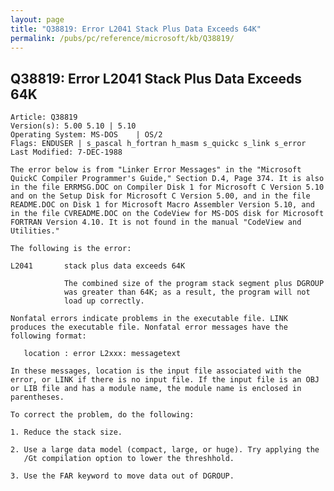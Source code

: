 ```yaml
---
layout: page
title: "Q38819: Error L2041 Stack Plus Data Exceeds 64K"
permalink: /pubs/pc/reference/microsoft/kb/Q38819/
---
```


## Q38819: Error L2041 Stack Plus Data Exceeds 64K

	Article: Q38819
	Version(s): 5.00 5.10 | 5.10
	Operating System: MS-DOS    | OS/2
	Flags: ENDUSER | s_pascal h_fortran h_masm s_quickc s_link s_error
	Last Modified: 7-DEC-1988
	
	The error below is from "Linker Error Messages" in the "Microsoft
	QuickC Compiler Programmer's Guide," Section D.4, Page 374. It is also
	in the file ERRMSG.DOC on Compiler Disk 1 for Microsoft C Version 5.10
	and on the Setup Disk for Microsoft C Version 5.00, and in the file
	README.DOC on Disk 1 for Microsoft Macro Assembler Version 5.10, and
	in the file CVREADME.DOC on the CodeView for MS-DOS disk for Microsoft
	FORTRAN Version 4.10. It is not found in the manual "CodeView and
	Utilities."
	
	The following is the error:
	
	L2041       stack plus data exceeds 64K
	
	            The combined size of the program stack segment plus DGROUP
	            was greater than 64K; as a result, the program will not
	            load up correctly.
	
	Nonfatal errors indicate problems in the executable file. LINK
	produces the executable file. Nonfatal error messages have the
	following format:
	
	   location : error L2xxx: messagetext
	
	In these messages, location is the input file associated with the
	error, or LINK if there is no input file. If the input file is an OBJ
	or LIB file and has a module name, the module name is enclosed in
	parentheses.
	
	To correct the problem, do the following:
	
	1. Reduce the stack size.
	
	2. Use a large data model (compact, large, or huge). Try applying the
	   /Gt compilation option to lower the threshhold.
	
	3. Use the FAR keyword to move data out of DGROUP.
